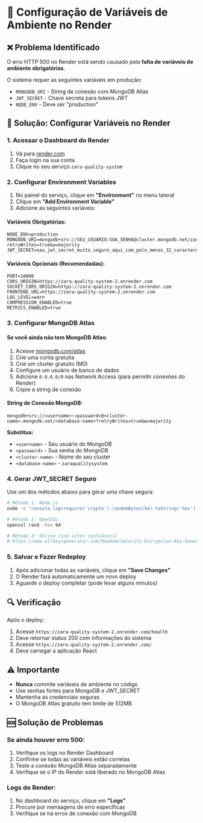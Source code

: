 # 🔧 Configuração de Variáveis de Ambiente no Render

## ❌ Problema Identificado

O erro HTTP 500 no Render está sendo causado pela **falta de variáveis de ambiente obrigatórias**.

O sistema requer as seguintes variáveis em produção:
- `MONGODB_URI` - String de conexão com MongoDB Atlas
- `JWT_SECRET` - Chave secreta para tokens JWT
- `NODE_ENV` - Deve ser "production"

## 🚀 Solução: Configurar Variáveis no Render

### 1. Acessar o Dashboard do Render
1. Vá para [render.com](https://render.com)
2. Faça login na sua conta
3. Clique no seu serviço `zara-quality-system`

### 2. Configurar Environment Variables
1. No painel do serviço, clique em **"Environment"** no menu lateral
2. Clique em **"Add Environment Variable"**
3. Adicione as seguintes variáveis:

#### Variáveis Obrigatórias:
```
NODE_ENV=production
MONGODB_URI=mongodb+srv://SEU_USUARIO:SUA_SENHA@cluster.mongodb.net/zaraqualitysystem?retryWrites=true&w=majority
JWT_SECRET=seu_jwt_secret_muito_seguro_aqui_com_pelo_menos_32_caracteres_diferentes
```

#### Variáveis Opcionais (Recomendadas):
```
PORT=10000
CORS_ORIGIN=https://zara-quality-system-2.onrender.com
SOCKET_CORS_ORIGIN=https://zara-quality-system-2.onrender.com
FRONTEND_URL=https://zara-quality-system-2.onrender.com
LOG_LEVEL=warn
COMPRESSION_ENABLED=true
METRICS_ENABLED=true
```

### 3. Configurar MongoDB Atlas

#### Se você ainda não tem MongoDB Atlas:
1. Acesse [mongodb.com/atlas](https://www.mongodb.com/atlas)
2. Crie uma conta gratuita
3. Crie um cluster gratuito (M0)
4. Configure um usuário de banco de dados
5. Adicione `0.0.0.0/0` nas Network Access (para permitir conexões do Render)
6. Copie a string de conexão

#### String de Conexão MongoDB:
```
mongodb+srv://<username>:<password>@<cluster-name>.mongodb.net/<database-name>?retryWrites=true&w=majority
```

**Substitua:**
- `<username>` - Seu usuário do MongoDB
- `<password>` - Sua senha do MongoDB
- `<cluster-name>` - Nome do seu cluster
- `<database-name>` - `zaraqualitysystem`

### 4. Gerar JWT_SECRET Seguro

Use um dos métodos abaixo para gerar uma chave segura:

```bash
# Método 1: Node.js
node -e "console.log(require('crypto').randomBytes(64).toString('hex'))"

# Método 2: OpenSSL
openssl rand -hex 64

# Método 3: Online (use sites confiáveis)
# https://www.allkeysgenerator.com/Random/Security-Encryption-Key-Generator.aspx
```

### 5. Salvar e Fazer Redeploy

1. Após adicionar todas as variáveis, clique em **"Save Changes"**
2. O Render fará automaticamente um novo deploy
3. Aguarde o deploy completar (pode levar alguns minutos)

## 🔍 Verificação

Após o deploy:
1. Acesse `https://zara-quality-system-2.onrender.com/health`
2. Deve retornar status 200 com informações do sistema
3. Acesse `https://zara-quality-system-2.onrender.com/`
4. Deve carregar a aplicação React

## ⚠️ Importante

- **Nunca** commite variáveis de ambiente no código
- Use senhas fortes para MongoDB e JWT_SECRET
- Mantenha as credenciais seguras
- O MongoDB Atlas gratuito tem limite de 512MB

## 🆘 Solução de Problemas

### Se ainda houver erro 500:
1. Verifique os logs no Render Dashboard
2. Confirme se todas as variáveis estão corretas
3. Teste a conexão MongoDB Atlas separadamente
4. Verifique se o IP do Render está liberado no MongoDB Atlas

### Logs do Render:
1. No dashboard do serviço, clique em **"Logs"**
2. Procure por mensagens de erro específicas
3. Verifique se há erros de conexão com MongoDB